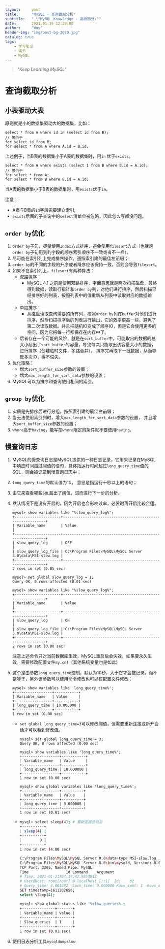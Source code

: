 ```yaml
---
layout:     post
title:      "MySQL - 查询截取分析"
subtitle:   " \"MySQL Knowledge - 高级部分\""
date:       2021.01.19 12:29:00
author:     "Wuy"
header-img: "img/post-bg-2020.jpg"
catalog: true
tags:
    - 学习笔记
    - 读书
    - MySQL
---
```


> *"Keep Learning MySQL"*

# 查询截取分析

## 小表驱动大表

原则就是小的数据集驱动大的数据集，比如：

```mysql
select * from A where id in (select id from B);
// 等价于
for select id from B;
for select * from A where A.id = B.id;
```

上述例子，当B表的数据集小于A表的数据集时，用`in` 优于`exists`。

```mysql
select * from A where exists (select 1 from B where B.id = A.id);
// 等价于
for select * from A;
for select * from B where B.id = A.id;
```

当A表的数据集小于B表的数据集时，用`exists`优于`in`。

注意：

- A表与B表的`id`字段需要建立索引;
- `exists`后面的子查询中的`select`清单会被忽略，因此怎么写都没问题。

## `order by`优化

1. `order by`子句，尽量使用`Index`方式排序，避免使用`filesort`方式（也就是`order by`子句用到的字段的顺序索引顺序不一致或者不一样）。
2. 尽可能在索引列上完成排序操作，遵照索引建的最佳左前缀；
3. `order by`的不同的字段的升序或者降序应该保持一致，否则会导致`filesort`。
4. 如果不在索引列上，`filesort`有两种算法：
   - 双路排序：
     - MySQL 4.1 之前是使用双路排序，字面意思就是两次扫描磁盘，最终得到数据，读取行指针和`order by`列，对他们进行排序，然后扫描已经排序好的列表，按照列表中的值重新从列表中读取对应的数据输出。
   - 单路排序：
     - 从磁盘读取查询需要的所有列，按照`order by`列在`buffer`对他们进行排序，然后扫描排序后的列表进行输出，它的效率更高一些，避免了第二次读取数据。并且把随机IO变成了顺序IO，但是它会使用更多的空间，因为它把每一行都保存在内存中了。
   - 后者存在一个可能的风险，就是在`sort_buffer`中，可能取出的数据的总大小超出了`sort_buffer`的容量，导致每次只能取出该容量大小的数据，进行排序（创建临时文件，多路合并）， 排序完再取下一批数据，从而导致多次IO，得不偿失。
5. 优化策略：
   - 增大`sort_buffer_size`参数的设置；
   - 增大`max_length_for_sort_data`参数的设置；
6. MySQL可以为排序和查询使用相同的索引。

## `group by`优化

1. 实质是先排序后进行分组，按照索引建的最佳左前缀；
2. 当无法使用索引列时，增大`max_length_for_sort_data`参数的设置， 并且增大`sort_buffer_size`参数的设置；
3. `where`高于`having`，能写在`where`限定的条件就不要使用`having`。

## 慢查询日志

1. MySQL的慢查询日志是MySQL提供的一种日志记录，它用来记录在MySQL中响应时间超过阈值的语句，具体指运行时间超过`long_query_time`值的SQL，则会被记录到慢查询日志中；

2. `long_query_time`的默认值为10， 意思是指运行十秒以上的语句；

3. 由它来查看哪些`SQL`超出了阈值，进而进行下一步的分析。

4. 默认情况下是没有开启的，因为开启也会影响效率，必要时再开启比较合适。

   ```mysql
   mysql> show variables like "%slow_query_log%";
   +---------------------+-----------------------------------------------------------+
   | Variable_name       | Value                                                     |
   +---------------------+-----------------------------------------------------------+
   | slow_query_log      | OFF                                                       |
   | slow_query_log_file | C:\Program Files\MySQL\MySQL Server 8.0\data\MSI-slow.log |
   +---------------------+-----------------------------------------------------------+
   2 rows in set (0.05 sec)
   
   mysql> set global slow_query_log = 1;
   Query OK, 0 rows affected (0.01 sec)
   
   mysql> show variables like "%slow_query_log%";
   +---------------------+-----------------------------------------------------------+
   | Variable_name       | Value                                                     |
   +---------------------+-----------------------------------------------------------+
   | slow_query_log      | ON                                                        |
   | slow_query_log_file | C:\Program Files\MySQL\MySQL Server 8.0\data\MSI-slow.log |
   +---------------------+-----------------------------------------------------------+
   2 rows in set (0.00 sec)
   ```

   注意上述命令只对当前数据库生效，MySQL重启后会失效，如果要永久生效，需要修改配置文件`my.cnf`（其他系统变量也是如此）

5. 这个是由参数`long_query_time`控制，默认为10秒，大于它才会被记录，而不是等于，另外该参数可以使用命令修改也可以在配置文件修改：

   ```mysql
   mysql> show variables like 'long_query_time%';
   +-----------------+-----------+
   | Variable_name   | Value     |
   +-----------------+-----------+
   | long_query_time | 10.000000 |
   +-----------------+-----------+
   1 row in set (0.00 sec)
   ```

   - `set global long_query_time=3`可以修改阈值，但需要重新连接或新开会话才可以看到修改值。

     ```mysql
     mysql> set global long_query_time = 3;
     Query OK, 0 rows affected (0.00 sec)
     
     mysql> show variables like 'long_query_time%';
     +-----------------+-----------+
     | Variable_name   | Value     |
     +-----------------+-----------+
     | long_query_time | 10.000000 |
     +-----------------+-----------+
     1 row in set (0.00 sec)
     
     mysql> show global variables like 'long_query_time%';
     +-----------------+----------+
     | Variable_name   | Value    |
     +-----------------+----------+
     | long_query_time | 3.000000 |
     +-----------------+----------+
     1 row in set (0.01 sec)
     ```

   - ```bash
     mysql> select sleep(4); # 重新连接会话后
     +----------+
     | sleep(4) |
     +----------+
     |        0 |
     +----------+
     1 row in set (4.00 sec)
     
     C:\Program Files\MySQL\MySQL Server 8.0\data>type MSI-slow.log
     C:\Program Files\MySQL\MySQL Server 8.0\bin\mysqld, Version: 8.0.18 (MySQL Community Server - GPL). started with:
     TCP Port: 3306, Named Pipe: MySQL
     Time                 Id Command    Argument
     # Time: 2021-01-21T04:17:42.985401Z
     # User@Host: root[root] @ localhost [::1]  Id:    81
     # Query_time: 4.001082  Lock_time: 0.000000 Rows_sent: 1  Rows_examined: 1
     SET timestamp=1611202658;
     select sleep(4);
     
     mysql> show global status like '%slow_queries%';
     +---------------+-------+
     | Variable_name | Value |
     +---------------+-------+
     | Slow_queries  | 1     |
     +---------------+-------+
     1 row in set (0.01 sec)
     ```

6. 使用日志分析工具`mysqldumpslow`

   



















































